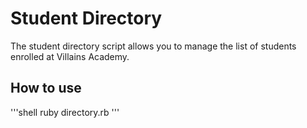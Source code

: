   # Student Directory #

  The student directory script allows you to manage the list of students enrolled at Villains Academy.

  ## How to use ##

  '''shell
  ruby directory.rb
  '''
